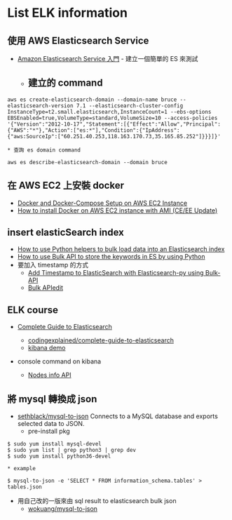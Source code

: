 # List ELK information

## 使用 AWS Elasticsearch Service
  * [Amazon Elasticsearch Service 入門](https://docs.aws.amazon.com/zh_tw/elasticsearch-service/latest/developerguide/es-gsg.html) - 建立一個簡單的 ES 來測試
    * ## 建立的 command
```
aws es create-elasticsearch-domain --domain-name bruce --elasticsearch-version 7.1 --elasticsearch-cluster-config InstanceType=t2.small.elasticsearch,InstanceCount=1 --ebs-options EBSEnabled=true,VolumeType=standard,VolumeSize=10 --access-policies '{"Version":"2012-10-17","Statement":[{"Effect":"Allow","Principal":{"AWS":"*"},"Action":["es:*"],"Condition":{"IpAddress":{"aws:SourceIp":["60.251.40.253,118.163.170.73,35.165.85.252"]}}}]}'
```
    * 查詢 es domain command
```
aws es describe-elasticsearch-domain --domain bruce
```

## 在 AWS EC2 上安裝 docker
  * [Docker and Docker-Compose Setup on AWS EC2 Instance](https://medium.com/@khandelwal12nidhi/docker-setup-on-aws-ec2-instance-c670ff3d5f1b)
  * [How to install Docker on AWS EC2 instance with AMI (CE/EE Update)](https://serverfault.com/questions/836198/how-to-install-docker-on-aws-ec2-instance-with-ami-ce-ee-update)

## insert elasticSearch index
  * [How to use Python helpers to bulk load data into an Elasticsearch index](https://kb.objectrocket.com/elasticsearch/how-to-use-python-helpers-to-bulk-load-data-into-an-elasticsearch-index)
  * [How to use Bulk API to store the keywords in ES by using Python](https://stackoverflow.com/questions/20288770/how-to-use-bulk-api-to-store-the-keywords-in-es-by-using-python)
  * 要加入 timestamp 的方式
    * [Add Timestamp to ElasticSearch with Elasticsearch-py using Bulk-API](https://stackoverflow.com/questions/31994187/add-timestamp-to-elasticsearch-with-elasticsearch-py-using-bulk-api)
    * [Bulk APIedit](https://www.elastic.co/guide/en/elasticsearch/reference/1.4/docs-bulk.html)

## ELK course
  * [Complete Guide to Elasticsearch](https://www.udemy.com/course/elasticsearch-complete-guide/)
    * [codingexplained/complete-guide-to-elasticsearch](https://github.com/codingexplained/complete-guide-to-elasticsearch)
    * [kibana demo](https://tinyurl.com/ya5p2234)

  * console command on kibana
    * [Nodes info API](https://www.elastic.co/guide/en/elasticsearch/reference/current/cluster-nodes-info.html#cluster-nodes-info) 

## 將 mysql 轉換成 json
  * [sethblack/mysql-to-json](https://github.com/sethblack/mysql-to-json) Connects to a MySQL database and exports selected data to JSON.
    * pre-install pkg
```
$ sudo yum install mysql-devel
$ sudo yum list | grep python3 | grep dev
$ sudo yum install python36-devel
```
    * example
```
$ mysql-to-json -e 'SELECT * FROM information_schema.tables' > tables.json
```
  * 用自己改的一版來由 sql result to elasticsearch bulk json
    * [wokuang/mysql-to-json](https://github.com/wokuang/mysql-to-json)
